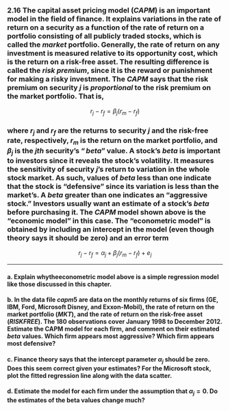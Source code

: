 ###  2.16  The capital asset pricing model $(CAPM)$ is an important model in the field of finance. It explains variations in the rate of return on a security as a function of the rate of return on a portfolio consisting of all publicly traded stocks, which is called the $market$ portfolio. Generally, the rate of return on any investment is measured relative to its opportunity cost, which is the return on a risk-free asset. The resulting difference is called the $risk$ $premium$, since it is the reward or punishment for making a risky investment. The $CAPM$ says that the risk premium on security $j$ is $proportional$ to the risk premium on the market portfolio. That is,
$$ r_j - r_f = \beta_j(r_m-r_f) $$
### where $r_j$ and $r_f$ are the returns to security $j$ and the risk-free rate, respectively, $r_m$ is the return on the market portfolio, and $β_j$ is the $jth$ security’s $“beta”$ value. A stock’s $beta$ is important to investors since it reveals the stock’s volatility. It measures the sensitivity of security $j$’s return to variation in the whole stock market. As such, values of $beta$ less than one indicate that the stock is “defensive” since its variation is less than the market’s. A $beta$ greater than one indicates an “aggressive stock.” Investors usually want an estimate of a stock’s $beta$ before purchasing it. The $CAPM$ model shown above is the “economic model” in this case. The “econometric model” is obtained by including an intercept in the model (even though theory says it should be zero) and an error term
$$ r_j - r_f = \alpha_j + \beta_j(r_m - r_f) + e_j $$    

----------------------------------------------------
#### a. Explain whytheeconometric model above is a simple regression model like those discussed in this chapter.

####  b. In the data file $capm5$ are data on the monthly returns of six firms (GE, IBM, Ford, Microsoft Disney, and Exxon-Mobil), the rate of return on the market portfolio (*MKT*), and the rate of return on the risk-free asset (*RISKFREE*). The 180 observations cover January 1998 to December 2012. Estimate the CAPM model for each firm, and comment on their estimated $beta$ values. Which firm appears most aggressive? Which firm appears most defensive?

####  c. Finance theory says that the intercept parameter $\alpha_j$ should be zero. Does this seem correct given your estimates? For the Microsoft stock, plot the fitted regression line along with the data scatter.

#### d. Estimate the model for each firm under the assumption that $\alpha_j = 0$. Do the estimates of the beta values change much?
